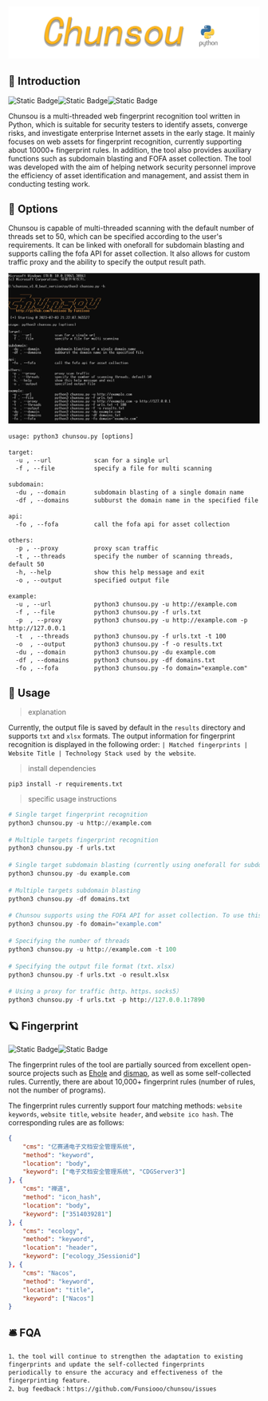 ![chunsou](images/logo.png)



## 📖 Introduction

![Static Badge](https://img.shields.io/badge/tool-chunsou-bottlegreen?style=query&logo=github)![Static Badge](https://img.shields.io/badge/language-python-blue?style=query&logo=github)![Static Badge](https://img.shields.io/badge/positioning-web%20fingerprint%20recognition-orange?style=query&logo=github)

Chunsou is a multi-threaded web fingerprint recognition tool written in Python, which is suitable for security testers to identify assets, converge risks, and investigate enterprise Internet assets in the early stage. It mainly focuses on web assets for fingerprint recognition, currently supporting about 10000+ fingerprint rules. In addition, the tool also provides auxiliary functions such as subdomain blasting and FOFA asset collection. The tool was developed with the aim of helping network security personnel improve the efficiency of asset identification and management, and assist them in conducting testing work.





## 🥏 Options

Chunsou is capable of multi-threaded scanning with the default number of threads set to 50, which can be specified according to the user's requirements. It can be linked with oneforall for subdomain blasting and supports calling the fofa API for asset collection. It also allows for custom traffic proxy and the ability to specify the output result path.

![image-20230730114043749](/images/1.png)

```
usage: python3 chunsou.py [options]

target:
  -u , --url            scan for a single url
  -f , --file           specify a file for multi scanning

subdomain:
  -du , --domain        subdomain blasting of a single domain name
  -df , --domains       subburst the domain name in the specified file

api:
  -fo , --fofa          call the fofa api for asset collection

others:
  -p , --proxy          proxy scan traffic
  -t , --threads        specify the number of scanning threads, default 50
  -h, --help            show this help message and exit
  -o , --output         specified output file

example:
  -u , --url            python3 chunsou.py -u http://example.com
  -f , --file           python3 chunsou.py -f urls.txt
  -p  , --proxy         python3 chunsou.py -u http://example.com -p http://127.0.0.1
  -t  , --threads       python3 chunsou.py -f urls.txt -t 100
  -o  , --output        python3 chunsou.py -f -o results.txt
  -du , --domain        python3 chunsou.py -du example.com
  -df , --domains       python3 chunsou.py -df domains.txt
  -fo , --fofa          python3 chunsou.py -fo domain="example.com"
```



## 🛫 Usage

> explanation

Currently, the output file is saved by default in the `results` directory and supports `txt` and `xlsx` formats. The output information for fingerprint recognition is displayed in the following order: `| Matched fingerprints | Website Title | Technology Stack used by the website`.



> install dependencies

```
pip3 install -r requirements.txt
```



> specific usage instructions

```python
# Single target fingerprint recognition
python3 chunsou.py -u http://example.com

# Multiple targets fingerprint recognition
python3 chunsou.py -f urls.txt

# Single target subdomain blasting (currently using oneforall for subdomain blasting)
python3 chunsou.py -du example.com

# Multiple targets subdomain blasting
python3 chunsou.py -df domains.txt

# Chunsou supports using the FOFA API for asset collection. To use this feature, you need to configure your FOFA API credentials in the /modules/config/config.ini file by adding the following lines:
python3 chunsou.py -fo domain="example.com"

# Specifying the number of threads
python3 chunsou.py -u http://example.com -t 100

# Specifying the output file format (txt、xlsx)
python3 chunsou.py -f urls.txt -o result.xlsx

# Using a proxy for traffic（http、https、socks5）
python3 chunsou.py -f urls.txt -p http://127.0.0.1:7890
```



## 🪐 Fingerprint

![Static Badge](https://img.shields.io/badge/fingerprint%20sources-orange?logo=adminer)![Static Badge](https://img.shields.io/badge/fingerprint%20rules-blue?logo=hyperledger)

The fingerprint rules of the tool are partially sourced from excellent open-source projects such as [Ehole](https://github.com/EdgeSecurityTeam/EHole) and [dismap](https://github.com/zhzyker/dismap), as well as some self-collected rules. Currently, there are about 10,000+ fingerprint rules (number of rules, not the number of programs).

The fingerprint rules currently support four matching methods: `website keywords`, `website title`, `website header`, and `website ico hash`. The corresponding rules are as follows:

```json
{
    "cms": "亿赛通电子文档安全管理系统",
    "method": "keyword",
    "location": "body",
    "keyword": ["电子文档安全管理系统", "CDGServer3"]
}, {
    "cms": "禅道",
    "method": "icon_hash",
    "location": "body",
    "keyword": ["3514039281"]
}, {
    "cms": "ecology",
    "method": "keyword",
    "location": "header",
    "keyword": ["ecology_JSessionid"]
}, {
    "cms": "Nacos",
    "method": "keyword",
    "location": "title",
    "keyword": ["Nacos"]
}
```



## 🛎️ FQA

```
1、the tool will continue to strengthen the adaptation to existing fingerprints and update the self-collected fingerprints 	    periodically to ensure the accuracy and effectiveness of the fingerprinting feature.
2、bug feedback：https://github.com/Funsiooo/chunsou/issues
```
